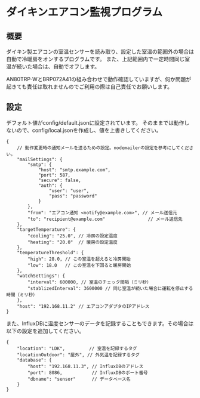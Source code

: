 # ダイキンエアコン監視プログラム

## 概要

ダイキン製エアコンの室温センサーを読み取り、設定した室温の範囲外の場合は自動で冷暖房をオンするプログラムです。
また、上記範囲内で一定時間同じ室温が続いた場合は、自動でオフします。

AN80TRP-WとBRP072A41の組み合わせで動作確認していますが、何か問題が起きても責任は取れませんのでご利用の際は自己責任でお願いします。

## 設定

デフォルト値がconfig/default.jsonに設定されています。
そのままでは動作しないので、config/local.jsonを作成し、値を上書きしてください。

```
{
    // 動作変更時の通知メールを送るための設定。nodemailerの設定を参考にしてください。
    "mailSettings": {
        "smtp": {
            "host": "smtp.example.com",
            "port": 587,
            "secure": false,
            "auth": {
                "user": "user",
                "pass": "password"
            }
        },
        "from": "エアコン通知 <notify@example.com>", // メール送信元
        "to": "recipient@example.com"                // メール送信先
    },
    "targetTemperature": {
        "cooling": "25.0", // 冷房の設定温度
        "heating": "20.0"  // 暖房の設定温度
    },
    "temperatureThreshold": {
        "high": 28.0, // この室温を超えると冷房開始
        "low": 18.0   // この室温を下回ると暖房開始
    },
    "watchSettings": {
        "interval": 600000, // 室温のチェック間隔（ミリ秒）
        "stablizedInterval": 3600000 // 同じ室温が続いた場合に運転を停止する時間（ミリ秒）
    },
    "host": "192.168.11.2" // エアコンアダプタのIPアドレス
}
```

また、InfluxDBに温度センサーのデータを記録することもできます。その場合は以下の設定を追加してください。

```
{
    "location": "LDK",         // 室温を記録するタグ
    "locationOutdoor": "屋外", // 外気温を記録するタグ
    "database": {
        "host": "192.168.11.3", // InfluxDBのアドレス
        "port": 8086,           // InfluxDBのポート番号
        "dbname": "sensor"      // データベース名
    }    
}
```